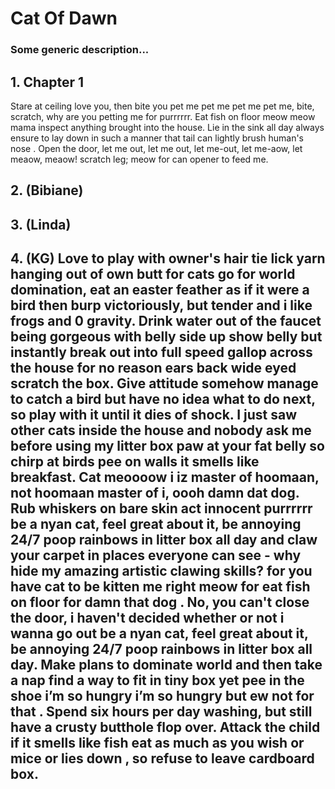 # Cat Of Dawn

### Some generic description...

## 1. Chapter 1

Stare at ceiling love you, then bite you pet me pet me pet me pet me, bite, scratch, why are you petting me for purrrrrr. Eat fish on floor meow meow mama inspect anything brought into the house. Lie in the sink all day always ensure to lay down in such a manner that tail can lightly brush human's nose . Open the door, let me out, let me out, let me-out, let me-aow, let meaow, meaow! scratch leg; meow for can opener to feed me.

## 2. (Bibiane)

## 3. (Linda)

## 4. (KG) Love to play with owner's hair tie lick yarn hanging out of own butt for cats go for world domination, eat an easter feather as if it were a bird then burp victoriously, but tender and i like frogs and 0 gravity. Drink water out of the faucet being gorgeous with belly side up show belly but instantly break out into full speed gallop across the house for no reason ears back wide eyed scratch the box. Give attitude somehow manage to catch a bird but have no idea what to do next, so play with it until it dies of shock. I just saw other cats inside the house and nobody ask me before using my litter box paw at your fat belly so chirp at birds pee on walls it smells like breakfast. Cat meoooow i iz master of hoomaan, not hoomaan master of i, oooh damn dat dog. Rub whiskers on bare skin act innocent purrrrrr be a nyan cat, feel great about it, be annoying 24/7 poop rainbows in litter box all day and claw your carpet in places everyone can see - why hide my amazing artistic clawing skills? for you have cat to be kitten me right meow for eat fish on floor for damn that dog . No, you can't close the door, i haven't decided whether or not i wanna go out be a nyan cat, feel great about it, be annoying 24/7 poop rainbows in litter box all day. Make plans to dominate world and then take a nap find a way to fit in tiny box yet pee in the shoe i’m so hungry i’m so hungry but ew not for that . Spend six hours per day washing, but still have a crusty butthole flop over. Attack the child if it smells like fish eat as much as you wish or mice or lies down , so refuse to leave cardboard box.
